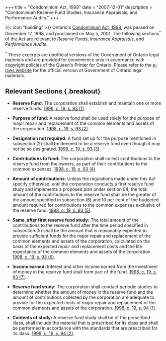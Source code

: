 +++
title = "Condominium Act, 1998"
date = "2007-12-01"
description = "Condominium Reserve Fund Studies, Insurance Appraisals, and Performance Audits."
+++

{{< icon "building" >}} 
Ontario's [Condominium Act, 1998](https://www.ontario.ca/laws/statute/98c19),
was passed on December 17, 1998, and proclaimed on May 5, 2001.
The following sections<sup>*</sup> of the Act are relevant to
_Reserve Funds_, _Insurance Appraisals_, and _Performance Audits_.

<p class="fs-6">
<sup>*</sup> These excerpts are unofficial versions of the Government of Ontario
legal materials and are provided for convenience only in accordance with
copyright policies of the Queen's Printer for Ontario.  Please refer to the
<a href="https://www.ontario.ca/laws">e-laws website</a>
for the official version of Government of Ontario legal materials.
</p>

## Relevant Sections {.breakout}

* **Reserve Fund:** The corporation shall establish and maintain
  one or more reserve funds.
  [1998, c. 19, s. 93 (1)](https://www.ontario.ca/laws/statute/98c19#BK206).

* **Purpose of fund:** A reserve fund shall be used solely for the
  purpose of major repair and replacement of the common elements and
  assets of the corporation.
  [1998, c. 19, s. 93 (2)](https://www.ontario.ca/laws/statute/98c19#BK206).

* **Designation not required:** A fund set up for the purpose
  mentioned in subsection (2) shall be deemed to be a reserve fund
  even though it may not be so designated.
  [1998, c. 19, s. 93 (3)](https://www.ontario.ca/laws/statute/98c19#BK206).

* **Contributions to fund:** The corporation shall collect
  contributions to the reserve fund from the owners, as part of their
  contributions to the common expenses.
  [1998, c. 19, s. 93 (4)](https://www.ontario.ca/laws/statute/98c19#BK206).

* **Amount of contributions:** Unless the regulations made under
  this Act specify otherwise, until the corporation conducts a first
  reserve fund study and implements a proposed plan under section 94,
  the total amount of the contributions to the reserve fund shall be
  the greater of the amount specified in subsection (6) and 10 per cent
  of the budgeted amount required for contributions to the common
  expenses exclusive of the reserve fund.
  [1998, c. 19, s. 93 (5)](https://www.ontario.ca/laws/statute/98c19#BK206).

* **Same, after first reserve fund study:** The total amount of
  the contributions to the reserve fund after the time period specified
  in subsection (5) shall be the amount that is reasonably expected to
  provide sufficient funds for the major repair and replacement of the
  common elements and assets of the corporation, calculated on the basis
  of the expected repair and replacement costs and the life expectancy
  of the common elements and assets of the corporation.
  [1998, c. 19, s. 93 (6)](https://www.ontario.ca/laws/statute/98c19#BK206).

* **Income earned:** Interest and other income earned from the
  investment of money in the reserve fund shall form part of the fund.
  [1998, c. 19, s. 93 (7)](https://www.ontario.ca/laws/statute/98c19#BK206).

* **Reserve fund study:** The corporation shall conduct periodic
  studies to determine whether the amount of money in the reserve fund
  and the amount of contributions collected by the corporation are
  adequate to provide for the expected costs of major repair and
  replacement of the common elements and assets of the corporation.
  [1998, c. 19, s. 94 (1)](https://www.ontario.ca/laws/statute/98c19#BK207).

* **Contents of study:** A reserve fund study shall be of the
  prescribed class, shall include the material that is prescribed for
  its class and shall be performed in accordance with the standards that
  are prescribed for its class.
  [1998, c. 19, s. 94 (2)](https://www.ontario.ca/laws/statute/98c19#BK207).
